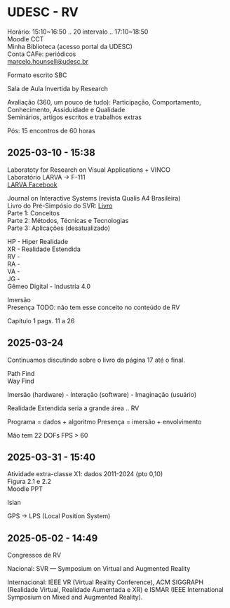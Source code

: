 # UDESC - RV  

Horário: 15:10~16:50 .. 20 intervalo .. 17:10~18:50  
Moodle CCT  
Minha Biblioteca (acesso portal da UDESC)  
Conta CAFe: periódicos  
marcelo.hounsell@udesc.br  

Formato escrito SBC  

Sala de Aula Invertida by Research  

Avaliação (360, um pouco de tudo): Participação, Comportamento, Conhecimento, Assiduidade e Qualidade  
Seminários, artigos escritos e trabalhos extras  

Pós: 15 encontros de 60 horas  

## 2025-03-10 - 15:38

Laboratoty for Research on Visual Applications + VINCO  
Laboratório LARVA -> F-111  
[LARVA Facebook](https://web.facebook.com/LARVA.UDESC/?locale=pt_BR&_rdc=1&_rdr)  

Journal on Interactive Systems (revista Qualis A4 Brasileira)  
Livro do Pré-Simpósio do SVR: [Livro](/Users/daltonreis/GitHub/disciplinas/RV/disciplina_RV_Privado/Unidade1/RealidadeVirtual_imgs/Conceitos-rv-ra.pdf)  
Parte 1: Conceitos  
Parte 2: Métodos, Técnicas e Tecnologias  
Parte 3: Aplicações (desatualizado)  

HP - Hiper Realidade  
XR - Realidade Estendida  
RV -  
RA -  
VA -  
JG -  
Gêmeo Digital - Industria 4.0  

Imersão  
Presença TODO: não tem esse conceito no conteúdo de RV  

Capítulo 1 pags. 11 a 26

## 2025-03-24

Continuamos discutindo sobre o livro da página 17 até o final.  

Path Find  
Way Find  

Imersão (hardware) - Interação (software) - Imaginação (usuário)  

Realidade Extendida seria a grande área .. RV

Programa = dados + algoritmo
Presença = imersão + envolvimento

Mão tem 22 DOFs
FPS > 60

## 2025-03-31 - 15:40

Atividade extra-classe X1: dados 2011-2024 (pto 0,10)  
Figura 2.1 e 2.2  
Moodle PPT

Islan

GPS -> LPS (Local Position System)  

## 2025-05-02 - 14:49

Congressos de RV

Nacional: SVR — Symposium on Virtual and Augmented Reality  

Internacional: IEEE VR (Virtual Reality Conference), ACM SIGGRAPH (Realidade Virtual, Realidade Aumentada e XR) e ISMAR (IEEE International Symposium on Mixed and Augmented Reality).  
